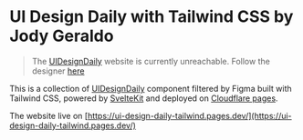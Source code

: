 # UI Design Daily with Tailwind CSS by Jody Geraldo
> The [UIDesignDaily](https://www.uidesigndaily.com/) website is currently unreachable. Follow the designer [here](https://twitter.com/Ildiesign)

This is a collection of [UIDesignDaily](https://www.uidesigndaily.com/) component filtered by Figma built with Tailwind CSS, powered by [SvelteKit](https://kit.svelte.dev/) and deployed on [Cloudflare pages](https://pages.cloudflare.com/).

The website live on [https://ui-design-daily-tailwind.pages.dev/](https://ui-design-daily-tailwind.pages.dev/)
